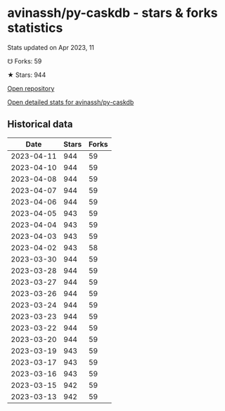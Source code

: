 # avinassh/py-caskdb - stars & forks statistics

Stats updated on Apr 2023, 11

☋ Forks: 59

★ Stars: 944

[Open repository](https://github.com/avinassh/py-caskdb)

[Open detailed stats for avinassh/py-caskdb](https://reviewgithub.com/rep/avinassh/py-caskdb)

## Historical data
| Date | Stars | Forks |
|------|-------|-------|
| 2023-04-11 | 944 | 59 | 
| 2023-04-10 | 944 | 59 | 
| 2023-04-08 | 944 | 59 | 
| 2023-04-07 | 944 | 59 | 
| 2023-04-06 | 944 | 59 | 
| 2023-04-05 | 943 | 59 | 
| 2023-04-04 | 943 | 59 | 
| 2023-04-03 | 943 | 59 | 
| 2023-04-02 | 943 | 58 | 
| 2023-03-30 | 944 | 59 | 
| 2023-03-28 | 944 | 59 | 
| 2023-03-27 | 944 | 59 | 
| 2023-03-26 | 944 | 59 | 
| 2023-03-24 | 944 | 59 | 
| 2023-03-23 | 944 | 59 | 
| 2023-03-22 | 944 | 59 | 
| 2023-03-20 | 944 | 59 | 
| 2023-03-19 | 943 | 59 | 
| 2023-03-17 | 943 | 59 | 
| 2023-03-16 | 943 | 59 | 
| 2023-03-15 | 942 | 59 | 
| 2023-03-13 | 942 | 59 | 

